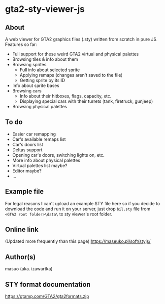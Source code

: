 # gta2-sty-viewer-js

## About
A web viewer for GTA2 graphics files (.sty) written from scratch in pure JS. Features so far:
- Full support for these weird GTA2 virtual and physical palettes
- Browsing tiles & info about them
- Browsing sprites
    - Full info about selected sprite
    - Applying remaps (changes aren't saved to the file)
    - Getting sprite by its ID
- Info about sprite bases
- Browsing cars
    - Info about their hitboxes, flags, capacity, etc.
    - Displaying special cars with their turrets (tank, firetruck, gunjeep)
- Browsing physical palettes

## To do
- Easier car remapping
- Car's available remaps list
- Car's doors list
- Deltas support
- Opening car's doors, switching lights on, etc.
- More info about physical palettes
- Virtual palettes list maybe?
- Editor maybe?
- ...

## Example file
For legal reasons I can't upload an example STY file here so if you decide to download the code
and run it on your server, just drop `bil.sty` file from `<GTA2 root folder>\data\` to sty viewer's
root folder.

## Online link
(Updated more frequently than this page)
https://maseuko.pl/soft/styjs/

## Author(s)
masuo (aka. izawartka)

## STY format documentation
https://gtamp.com/GTA2/gta2formats.zip